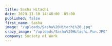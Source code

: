 ```yaml
---
title: Sasha Hitachi
date: 2020-11-10 14:48:00 -05:00
published: false
first_name: Sasha
image: "/uploads/Sasha%20Hitachi%20.jpg"
crazy_image: "/uploads/Sasha%20Hitachi.Fun.JPG"
company: Society of Work
---
```


